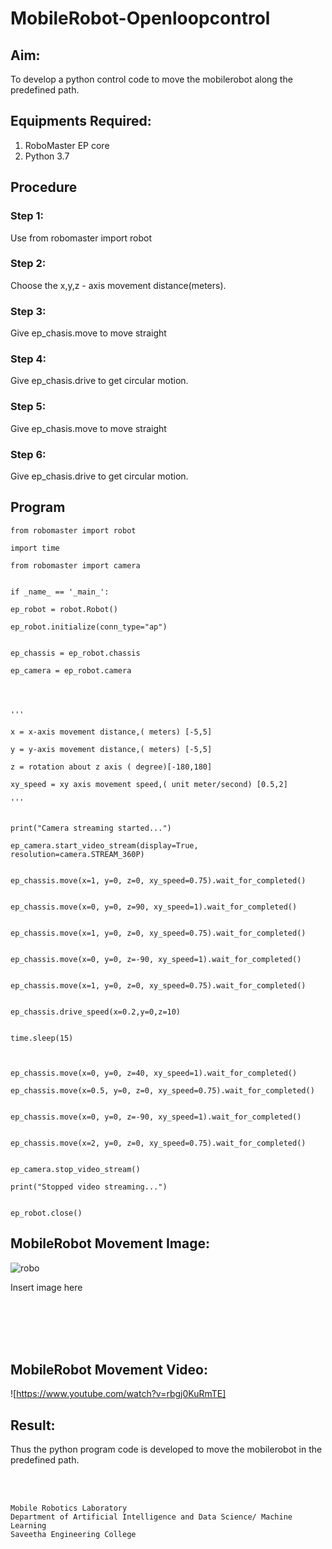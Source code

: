# MobileRobot-Openloopcontrol
## Aim:

To develop a python control code to move the mobilerobot along the predefined path.

## Equipments Required:
1. RoboMaster EP core
2. Python 3.7

## Procedure

### Step 1:
Use from robomaster import robot


### Step 2:
Choose the x,y,z - axis movement distance(meters).



### Step 3:
Give ep_chasis.move to move straight




### Step 4:
Give ep_chasis.drive to get circular motion.


### Step 5:
Give ep_chasis.move to move straight

### Step 6:
Give ep_chasis.drive to get circular motion.
## Program
~~~
from robomaster import robot

import time

from robomaster import camera


if _name_ == '_main_':

ep_robot = robot.Robot()

ep_robot.initialize(conn_type="ap")


ep_chassis = ep_robot.chassis

ep_camera = ep_robot.camera




'''

x = x-axis movement distance,( meters) [-5,5]

y = y-axis movement distance,( meters) [-5,5]

z = rotation about z axis ( degree)[-180,180]

xy_speed = xy axis movement speed,( unit meter/second) [0.5,2]

'''


print("Camera streaming started...")

ep_camera.start_video_stream(display=True, resolution=camera.STREAM_360P) 


ep_chassis.move(x=1, y=0, z=0, xy_speed=0.75).wait_for_completed()


ep_chassis.move(x=0, y=0, z=90, xy_speed=1).wait_for_completed()


ep_chassis.move(x=1, y=0, z=0, xy_speed=0.75).wait_for_completed()


ep_chassis.move(x=0, y=0, z=-90, xy_speed=1).wait_for_completed()


ep_chassis.move(x=1, y=0, z=0, xy_speed=0.75).wait_for_completed()


ep_chassis.drive_speed(x=0.2,y=0,z=10)


time.sleep(15)



ep_chassis.move(x=0, y=0, z=40, xy_speed=1).wait_for_completed()

ep_chassis.move(x=0.5, y=0, z=0, xy_speed=0.75).wait_for_completed()


ep_chassis.move(x=0, y=0, z=-90, xy_speed=1).wait_for_completed()


ep_chassis.move(x=2, y=0, z=0, xy_speed=0.75).wait_for_completed()


ep_camera.stop_video_stream()

print("Stopped video streaming...")


ep_robot.close()
~~~

## MobileRobot Movement Image:

![robo](./img/robomaster.png)

Insert image here


<br/>
<br/>
<br/>
<br/>

## MobileRobot Movement Video:



![https://www.youtube.com/watch?v=rbgj0KuRmTE]


## Result:
Thus the python program code is developed to move the mobilerobot in the predefined path.


<br/>
<br/>

```
Mobile Robotics Laboratory
Department of Artificial Intelligence and Data Science/ Machine Learning
Saveetha Engineering College
```
